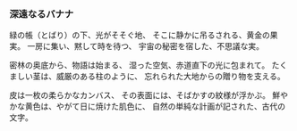 ### 深遠なるバナナ

緑の帳（とばり）の下、光がそそぐ地、
そこに静かに吊るされる、黄金の果実。
一房に集い、黙して時を待つ、
宇宙の秘密を宿した、不思議な実。

密林の奥底から、物語は始まる、
湿った空気、赤道直下の光に包まれて。
たくましい茎は、威厳のある柱のように、
忘れられた大地からの贈り物を支える。

皮は一枚の柔らかなカンバス、
その表面には、そばかすの紋様が浮かぶ。
鮮やかな黄色は、やがて日に焼けた肌色に、
自然の単純な計画が記された、古代の文字。
